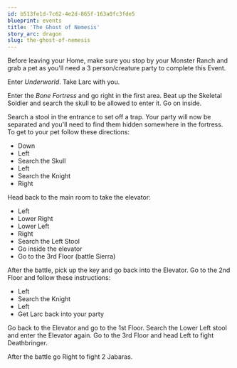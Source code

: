 ```yaml
---
id: b513fe1d-7c62-4e2d-865f-163a0fc3fde5
blueprint: events
title: 'The Ghost of Nemesis'
story_arc: dragon
slug: the-ghost-of-nemesis
---
```

Before leaving your Home, make sure you stop by your Monster Ranch and grab a pet as you'll need a 3 person/creature party to complete this Event.

Enter *Underworld*. Take Larc with you.

Enter the *Bone Fortress* and go right in the first area. Beat up the Skeletal Soldier and search the skull to be allowed to enter it. Go on inside.

Search a stool in the entrance to set off a trap. Your party will now be separated and you'll need to find them hidden somewhere in the fortress. To get to your pet follow these directions:

* Down
* Left
* Search the Skull
* Left
* Search the Knight
* Right

Head back to the main room to take the elevator:

* Left
* Lower Right
* Lower Left
* Right
* Search the Left Stool
* Go inside the elevator
* Go to the 3rd Floor (battle Sierra)

After the battle, pick up the key and go back into the Elevator. Go to the 2nd Floor and follow these instructions:

* Left
* Search the Knight
* Left
* Get Larc back into your party

Go back to the Elevator and go to the 1st Floor. Search the Lower Left stool and enter the Elevator again. Go to the 3rd Floor and head Left to fight Deathbringer.

After the battle go Right to fight 2 Jabaras.